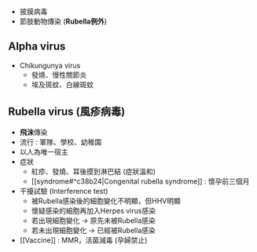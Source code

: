 - 披膜病毒
- 節肢動物傳染 (**Rubella例外**)
## Alpha virus
- Chikungunya virus
	- 發燒、慢性關節炎
	- 埃及斑蚊、白線斑蚊
## Rubella virus (風疹病毒)
- **飛沫**傳染
- 流行 : 軍隊、學校、幼稚園
- 以人為唯一宿主
- 症狀
	- 紅疹、發燒、耳後摸到淋巴結 (症狀溫和)
	-  [[syndrome#^c38b24|Congenital rubella syndrome]] : 懷孕前三個月
- 干擾試驗 (Interference test)
	- 被Rubella感染後的細胞變化不明顯，但HHV明顯
	- 懷疑感染的細胞再加入Herpes virus感染
	- 若出現細胞變化 -> 原先未被Rubella感染
	- 若未出現細胞變化 -> 已經被Rubella感染
- [[Vaccine]] : MMR，活菌減毒 (孕婦禁止)